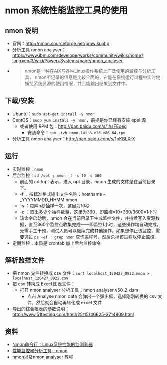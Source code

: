 # nmon 系统性能监控工具的使用


## nmon 说明

- 官网：<http://nmon.sourceforge.net/pmwiki.php>
- 分析工具 nmon analyser：<https://www.ibm.com/developerworks/community/wikis/home?lang=en#!/wiki/Power+Systems/page/nmon_analyser>
- > nmon是一种在AIX与各种Linux操作系统上广泛使用的监控与分析工具， nmon所记录的信息是比较全面的，它能在系统运行过程中实时地捕捉系统资源的使用情况，并且能输出结果到文件中。

## 下载/安装 

- Ubuntu：`sudo apt-get install -y nmon`
- CentOS：`sudo yum install -y nmon`，前提是你已经有安装 epel 源
	- 或者使用 RPM 包：<http://pan.baidu.com/s/1hsFEoeg>
		- 安装命令：`rpm -ivh nmon-14i-8.el6.x86_64.rpm`
- 分析工具 nmon analyser：<http://pan.baidu.com/s/1pKBLXrX>

## 运行

- 实时监控：`nmon`
- 后台监控：`cd /opt ; nmon -f -s 10 -c 360`
	- 前面的 cd /opt 表示，进入 opt 目录，nmon 生成的文件是在当前目录下。
	- -f ：按标准格式输出文件名称：hostname -_YYYYMMDD_HHMM.nmon
	- -s ：每隔n秒抽样一次，这里为10秒
	- -c ：取出多少个抽样数量，这里为360，即监控=10*360/3600=1小时
	- 该命令启动后，nmon 会在当前目录下生成监控文件，并持续写入资源数据，直至360个监控点收集完成——即监控1小时，这些操作均自动完成，无需手工干预，测试人员可以继续完成其他操作。如果想停止该监控，需要通过 `ps -ef | grep nmon` 查询进程号，然后杀掉该进程以停止监控。
- 定期监控：本质是 crontab 加上后台监控命令

## 解析监控文件

- 把 nmon 文件转换成 csv 文件：`sort localhost_120427_0922.nmon > localhost_120427_0922.csv`
- 把 csv 转换成 Excel 图表文件：
	- 打开 nmon analyser 分析工具：nmon analyser v50_2.xlsm
		- 点击 Analyse nmon data 会弹出一个弹出框，选择刚刚转换的 csv 文件，然后就会自动再转化成 excel 文件
- 导出的综合报表的参数说明：<http://www.51testing.com/html/25/15146625-3714909.html>


## 资料

- [Nmon命令行：Linux系统性能的监测利器](http://os.51cto.com/art/201406/442795.htm)
- [性能监控和分析工具--nmon](http://kumu1988.blog.51cto.com/4075018/1086256)
- [nmon以及nmon analyser 教程](http://www.xuebuyuan.com/1439800.html)
